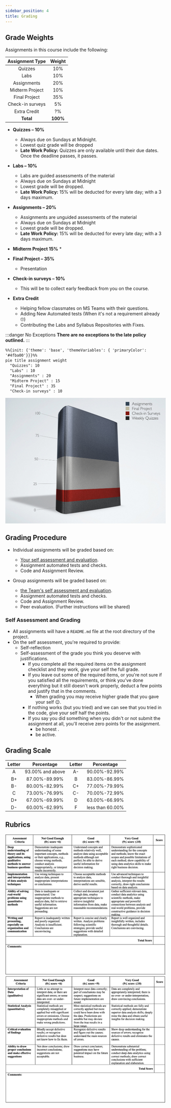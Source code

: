 ```yaml
---
sidebar_position: 4
title: Grading
---
```




## Grade Weights
Assignments in this course include the following:

| Assignment Type  |  Weight  |
| :--------------: | :------: |
|     Quizzes      |   10%    |
|       Labs       |   10%    |
|   Assignments    |   20%    |
| Midterm Project  |   10%    |
|  Final Project   |   35%    |
| Check-in surveys |    5%    |
|   Extra Credit   |    ?%    |
|    **Total**     | **100%** |

* **Quizzes – 10%**
  * Always due on Sundays at Midnight.
  * Lowest quiz grade will be dropped
  * **Late Work Policy:** Quizzes are only available until their due dates. Once the deadline passes, it passes.

* **Labs – 10%**
  * Labs are guided assessments of the material
  * Always due on Sundays at Midnight
  * Lowest grade will be dropped.
  * **Late Work Policy:** 15% will be deducted for every late day; with a 3 days maximum.

* **Assignments – 20%**
  * Assignments are unguided assessments of the material
  * Always due on Sundays at Midnight
  * Lowest grade will be dropped.
  * **Late Work Policy:** 15% will be deducted for every late day; with a 3 days maximum.

* **Midterm Project 15%**
  * 
* **Final Project – 35%**
  * Presentation

* **Check-in surveys – 10%**
    * This will be to collect early feedback from you on the course.

* **Extra Credit**
    * Helping fellow classmates on MS Teams with their questions.
    * Adding New Automated tests (When it's not a requirement already 🙄)
    * Contributing the Labs and Syllabus Repositories with Fixes.

:::danger No Exceptions
**There are no exceptions to the late policy outlined.**
:::

```mermaid
%%{init: {'theme': 'base', 'themeVariables': { 'primaryColor': '#4fba00'}}}%%
pie title assignment weight
  "Quizzes": 10
  "Labs" : 10
  "Assignments" : 20
  "Midterm Project" : 15
  "Final Project" : 35
  "Check-in surveys" : 10

```

![Assignment weights chart](/img/syllabus/grades.png)

## Grading Procedure
* Individual assignments will be graded based on:
  * [Your self assessment and evaluation](#self-assessment-and-grading).
  * Assignment automated tests and checks.
  * Code and Assignment Review.

* Group assignments will be graded based on:
  * [the Team's self assessment and evaluation](#self-assessment-and-grading).
  * Assignment automated tests and checks.
  * Code and Assignment Review.
  * Peer evaluation. (Further instructions will be shared)

### Self Assessment and Grading
* All assignments will have a `README.md` file at the root directory of the project.
* On the self assessment, you're required to provide:
  * Self-reflection
  * Self-assessment of the grade you think you deserve with justifications.
    * If you complete all the required items on the assignment checklist and they work, give your self the full grade.
    * If you leave out some of the required items, or you're not sure if you satisfied all the requirements, or think you've done everything but it still doesn't work properly, deduct a few points and justify that in the comments.
      * When grading you may receive higher grade that you gave your self 😉.
    * If nothing works (but you tried) and we can see that you tried in the code, give your self half the points.
    * If you say you did something when you didn't or not submit the assignment at all, you'll receive zero points for the assignment.
      * be honest .
      * be active.

## Grading Scale

| Letter |    Percentage    | Letter |    Percentage    |
| :----: | :--------------: | :----: | :--------------: |
|   A    | 93.00% and above |   A-   |  90.00%-92.99%   |
|   B+   |  87.00%-89.99%   |   B    |  83.00%-86.99%   |
|   B-   |  80.00%-82.99%   |   C+   |  77.00%-79.99%   |
|   C    |  73.00%-76.99%   |   C-   |  70.00%-72.99%   |
|   D+   |  67.00%-69.99%   |   D    |  63.00%-66.99%   |
|   D-   |  60.00%-62.99%   |   F    | less than 60.00% |

## Rubrics
![Part1](assets/rubrics1.png)
![Part2](assets/rubrics2.png)